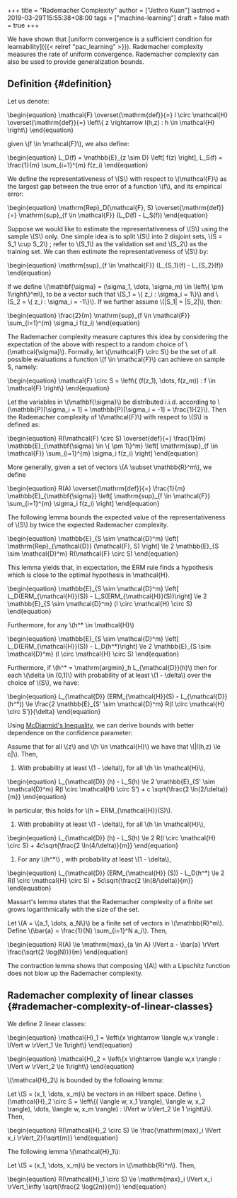 +++
title = "Rademacher Complexity"
author = ["Jethro Kuan"]
lastmod = 2019-03-29T15:55:38+08:00
tags = ["machine-learning"]
draft = false
math = true
+++

We have shown that [uniform convergence is a sufficient condition for learnability]({{< relref "pac_learning" >}}).
Rademacher complexity measures the rate of uniform convergence.
Rademacher complexity can also be used to provide generalization
bounds.


## Definition {#definition}

Let us denote:

\begin{equation}
  \mathcal{F} \overset{\mathrm{def}}{=} l \circ \mathcal{H}
  \overset{\mathrm{def}}{=} \left\\{ z \rightarrow l(h,z) : h \in \mathcal{H} \right\\}
\end{equation}

given \\(f \in \mathcal{F}\\), we also define:

\begin{equation}
  L\_D(f) = \mathbb{E}\_{z \sim D} \left[ f(z) \right], L\_S(f) =
  \frac{1}{m} \sum\_{i=1}^{m} f(z\_i)
\end{equation}

We define the representativeness of \\(S\\) with respect to \\(\mathcal{F}\\)
as the largest gap between the true error of a function \\(f\\), and its
empirical error:

\begin{equation}
  \mathrm{Rep}\_D(\mathcal{F}, S) \overset{\mathrm{def}}{=}
  \mathrm{sup}\_{f \in \mathcal{F}} (L\_D(f) - L\_S(f))
\end{equation}

Suppose we would like to estimate the representativeness of \\(S\\) using
the sample \\(S\\) only. One simple idea is to split \\(S\\) into 2 disjoint
sets, \\(S = S\_1 \cup S\_2\\) ; refer to \\(S\_1\\) as the validation set and
\\(S\_2\\) as the training set. We can then estimate the representativeness
of \\(S\\) by:

\begin{equation}
  \mathrm{sup}\_{f \in \mathcal{F}} (L\_{S\_1}(f) - L\_{S\_2}(f))
\end{equation}

If we define \\(\mathbf{\sigma} = (\sigma\_1, \dots, \sigma\_m) \in
\left\\{ \pm 1\right\\}^m\\), to be a vector such that \\(S\_1 = \\{ z\_i :
\sigma\_i = 1\\}\\) and \\(S\_2 = \\{ z\_i : \sigma\_i = -1\\}\\). If we further
assume \\(|S\_1| = |S\_2|\\), then:

\begin{equation}
  \frac{2}{m} \mathrm{sup}\_{f \in \mathcal{F}} \sum\_{i=1}^{m} \sigma\_i f(z\_i)
\end{equation}

The Rademacher complexity measure captures this idea by considering
the expectation of the above with respect to a random choice of
\\(\mathcal{\sigma}\\). Formally, let \\(\mathcal{F} \circ S\\) be the set of
all possible evaluations a function \\(f \in \mathcal{F}\\) can achieve on
sample S, namely:

\begin{equation}
  \mathcal{F} \circ S = \left\\{ (f(z\_1), \dots, f(z\_m)) : f \in \mathcal{F} \right\\}
\end{equation}

Let the variables in \\(\mathbf{\sigma}\\) be distributed i.i.d. according
to \\(\mathbb{P}[\sigma\_i = 1] = \mathbb{P}[\sigma\_i = -1] =
\frac{1}{2}\\). Then the Rademacher complexity of \\(\mathcal{F}\\) with
respect to \\(S\\) is defined as:

\begin{equation}
  R(\mathcal{F} \circ S) \overset{def}{=} \frac{1}{m}
  \mathbb{E}\_{\mathbf{\sigma} \in \\{ \pm 1\\}^m} \left[ \mathrm{sup}\_{f
    \in \mathcal{F}} \sum\_{i=1}^{m} \sigma\_i f(z\_i) \right]
\end{equation}

More generally, given a set of vectors \\(A \subset \mathbb{R}^m\\), we
define

\begin{equation}
  R(A) \overset{\mathrm{def}}{=} \frac{1}{m}
  \mathbb{E}\_{\mathbf{\sigma}} \left[ \mathrm{sup}\_{f \in \mathcal{F}}
  \sum\_{i=1}^{m} \sigma\_i f(z\_i) \right]
\end{equation}

The following lemma bounds the expected value of the
representativeness of \\(S\\) by twice the expected Rademacher complexity.

<div class="lemma">
  <div></div>

\begin{equation}
  \mathbb{E}\_{S \sim \mathcal{D}^m} \left[ \mathrm{Rep}\_{\mathcal{D}}
    (\mathcal{F}, S) \right] \le 2 \mathbb{E}\_{S \sim \mathcal{D}^m}
  R(\mathcal{F} \circ S)
\end{equation}

</div>

This lemma yields that, in expectation, the ERM rule finds a
hypothesis which is close to the optimal hypothesis in \mathcal{H}.

<div class="theorem">
  <div></div>

\begin{equation}
  \mathbb{E}\_{S \sim \mathcal{D}^m} \left[ L\_D(ERM\_{\mathcal{H}}(S)) -
  L\_S(ERM\_{\mathcal{H}}(S))\right] \le 2 \mathbb{E}\_{S \sim
  \mathcal{D}^m} (l \circ \mathcal{H} \circ S)
\end{equation}

Furthermore, for any \\(h^\* \in \mathcal{H}\\)

\begin{equation}
  \mathbb{E}\_{S \sim \mathcal{D}^m} \left[ L\_D(ERM\_{\mathcal{H}}(S)) -
  L\_D(h^\*)\right] \le 2 \mathbb{E}\_{S \sim
  \mathcal{D}^m} (l \circ \mathcal{H} \circ S)
\end{equation}

Furthermore, if \\(h^\* = \mathrm{argmin}\_h L\_{\mathcal{D}}(h)\\) then for
each \\(\delta \in (0,1)\\) with probability of at least \\(1 - \delta\\) over
the choice of \\(S\\), we have:

\begin{equation}
  L\_{\mathcal{D}} (ERM\_{\mathcal{H}}(S) - L\_{\mathcal{D}}(h^\*)) \le
  \frac{2 \mathbb{E}\_{S' \sim \mathcal{D}^m} R(l \circ \mathcal{H}
    \circ S')}{\delta}
\end{equation}

</div>

Using [McDiarmid's Inequality](https://people.eecs.berkeley.edu/~bartlett/courses/281b-sp08/13.pdf), we can derive bounds with better
dependence on the confidence parameter:

<div class="theorem">
  <div></div>

Assume that for all \\(z\\) and \\(h \in \mathcal{H}\\) we have that \\(|l(h,z)
\le c|\\). Then,

1.  With probability at least \\(1 - \delta\\), for all \\(h \in
       \mathcal{H}\\),

\begin{equation}
  L\_{\mathcal{D}} (h) - L\_S(h) \le 2 \mathbb{E}\_{S' \sim
    \mathcal{D}^m} R(l \circ \mathcal{H} \circ S') + c \sqrt{\frac{2 \ln(2/\delta)}{m}}
\end{equation}

In particular, this holds for \\(h = ERM\_{\mathcal{H}}(S)\\).

1.  With probability at least \\(1 - \delta\\), for all \\(h \in
       \mathcal{H}\\),

\begin{equation}
  L\_{\mathcal{D}} (h) - L\_S(h) \le 2 R(l \circ \mathcal{H} \circ S) +
  4c\sqrt{\frac{2 \ln(4/\delta)}{m}}
\end{equation}

1.  For any \\(h^\*\\) , with probability at least \\(1 - \delta\\),

\begin{equation}
  L\_{\mathcal{D}} (ERM\_{\mathcal{H}} (S)) - L\_D(h^\*) \le 2 R(l \circ \mathcal{H} \circ S) +
  5c\sqrt{\frac{2 \ln(8/\delta)}{m}}
\end{equation}

</div>

Massart's lemma states that the Rademacher complexity of a finite set
grows logarithmically with the size of the set.

<div class="lemma">
  <div></div>

Let \\(A = \\{a\_1, \dots, a\_N\\}\\) be a finite set of vectors in
\\(\mathbb{R}^m\\). Define \\(\bar{a} = \frac{1}{N} \sum\_{i=1}^N a\_i\\).
Then,

\begin{equation}
  R(A) \le \mathrm{max}\_{a \in A} \lVert a - \bar{a} \rVert
  \frac{\sqrt{2 \log(N)}}{m}
\end{equation}

</div>

The contraction lemma shows that composing \\(A\\) with a Lipschitz
function does not blow up the Rademacher complexity.


## Rademacher complexity of linear classes {#rademacher-complexity-of-linear-classes}

We define 2 linear classes:

\begin{equation}
  \mathcal{H}\_1 = \left\\{x \rightarrow \langle w,x  \rangle : \lVert w
      \rVert\_1 \le 1\right\\}
\end{equation}

\begin{equation}
  \mathcal{H}\_2 = \left\\{x \rightarrow \langle w,x  \rangle : \lVert w
      \rVert\_2 \le 1\right\\}
\end{equation}

\\(\mathcal{H}\_2\\) is bounded by the following lemma:

<div class="lemma">
  <div></div>

Let \\(S = (x\_1, \dots, x\_m)\\) be vectors in an Hilbert space. Define
\\(\mathcal{H}\_2 \circ S = \left\\{( \langle w, x\_1 \rangle), \langle w,
x\_2 \rangle), \dots, \langle w, x\_m \rangle) : \lVert w \rVert\_2 \le 1
\right\\}\\). Then,

\begin{equation}
  R(\mathcal{H}\_2 \circ S) \le \frac{\mathrm{max}\_i \lVert x\_i \rVert\_2}{\sqrt{m}}
\end{equation}

</div>

The following lemma \\(\mathcal{H}\_1\\):

<div class="lemma">
  <div></div>

Let \\(S = (x\_1, \dots, x\_m)\\) be vectors in \\(\mathbb{R}^n\\). Then,

\begin{equation}
  R(\mathcal{H}\_1 \circ S) \le \mathrm{max}\_i \lVert x\_i \rVert\_\infty
  \sqrt{\frac{2 \log(2n)}{m}}
\end{equation}

</div>
